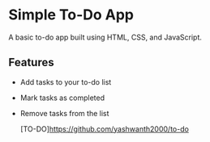 # Simple To-Do App

A basic to-do app built using HTML, CSS, and JavaScript.

## Features

- Add tasks to your to-do list
- Mark tasks as completed
- Remove tasks from the list

  [TO-DO]https://github.com/yashwanth2000/to-do

  
